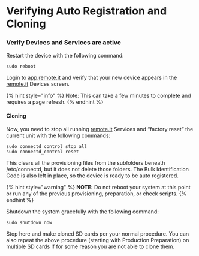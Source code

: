 # Verifying Auto Registration and Cloning

### Verify Devices and Services are active

Restart the device with the following command:

```text
sudo reboot
```

 Login to [app.remote.it](http://app.remote.it) and verify that your new device appears in the [remote.it](http://remote.it) Devices screen.

{% hint style="info" %}
Note: This can take a few minutes to complete and requires a page refresh.
{% endhint %}

#### Cloning <a id="Cloning"></a>

 Now, you need to stop all running [remote.it](http://remote.it) Services and “factory reset” the current unit with the following commands:

```text
sudo connectd_control stop all
sudo connectd_control reset
```

This clears all the provisioning files from the subfolders beneath /etc/connectd, but it does not delete those folders. The Bulk Identification Code is also left in place, so the device is ready to be auto registered.

{% hint style="warning" %}
 **NOTE:** Do not reboot your system at this point or run any of the previous provisioning, preparation, or check scripts.
{% endhint %}

Shutdown the system gracefully with the following command:

```text
sudo shutdown now
```

Stop here and make cloned SD cards per your normal procedure. You can also repeat the above procedure \(starting with Production Preparation\) on multiple SD cards if for some reason you are not able to clone them.







